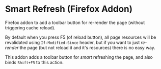 Smart Refresh (Firefox Addon)
=============

Firefox addon to add a toolbar button for re-render the page (without triggering cache reload).

By default when you press F5 (of reload button), all page resources will be revalidated using `If-Modified-Since` header,
but if you want to just *re-render* the page (but not reload it and it's resources) there is no easy way.

This addon adds a toolbar button for *smart* refreshing the page, and also binds `Shift+F5` to this action.
